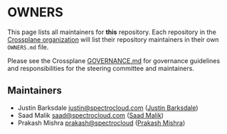 # OWNERS

This page lists all maintainers for **this** repository. Each repository in the [Crossplane
organization](https://github.com/crossplane/) will list their repository maintainers in their own
`OWNERS.md` file.

Please see the Crossplane
[GOVERNANCE.md](https://github.com/crossplane/crossplane/blob/master/GOVERNANCE.md) for governance
guidelines and responsibilities for the steering committee and maintainers.

## Maintainers

* Justin Barksdale <justin@spectrocloud.com> ([Justin Barksdale](https://github.com/3pings))
* Saad Malik <saad@spectrocloud.com> ([Saad Malik](https://github.com/saamalik))
* Prakash Mishra <prakash@spectrocloud> ([Prakash Mishra](https://github.com/prakashmishra1598))
